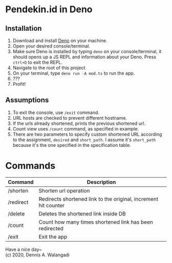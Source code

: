 # Pendekin.id in Deno

## Installation
1. Download and install [Deno](https://deno.land/#installation) on your machine.
2. Open your desired console/terminal.
3. Make sure Deno is installed by typing `deno` on your console/terminal, it should opens up a JS REPL and information about your Deno. Press `ctrl+D` to exit the REPL.
4. Navigate to the root of this project
5. On your terminal, type `deno run -A mod.ts` to run the app.
6. ???
7. Profit!

## Assumptions
1. To exit the console, use `/exit` command.
2. URL hosts are checked to prevent different hostname.
3. If the urls already shortened, prints the previous shortened url.
4. Count view uses `/count` command, as specified in example.
5. There are two parameters to specify custom shortened URL according to the assignment, `desired` and `short_path`. I assume it's `short_path` because it's the one specified in the specification table. 

# Commands
| Command   | Description                                                     |
|-----------|-----------------------------------------------------------------|
| /shorten  | Shorten url operation                                           |
| /redirect | Redirects shortened link to the original, increment hit counter |
| /delete   | Deletes the shortened link inside DB                            |
| /count    | Count how many times shortened link has been redirected         |
| /exit     | Exit the app                                                    |

Have a nice day~  
(c) 2020, Dennis A. Walangadi
